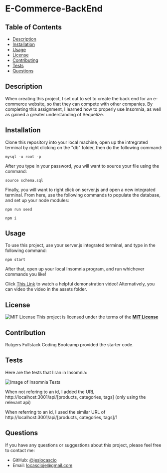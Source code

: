 # E-Commerce-BackEnd

 ## Table of Contents
  - [Description](#description)
  - [Installation](#installation)
  - [Usage](#usage)
  - [License](#license)
  - [Contributing](#contributing)
  - [Tests](#tests)
  - [Questions](#questions)

  ## Description
  When creating this project, I set out to set to create the back end for an e-commerce website, so that they can compete with other companies. By completing this assignment, I learned how to properly use Insomnia, as well as gained a greater understanding of Sequelize.

 ## Installation
  Clone this repository into your local machine,  open up the intregrated terminal by right clicking on the "db" folder, then do the following command:

  ```mysql -u root -p```

  After you type in your password, you will want to source your file using the command:

  ```source schema.sql```


  Finally, you will want to right click on server.js and open a new integrated terminal. From here, use the following commands to populate the database, and set up your node modules:

  ```npm run seed```

  ```npm i```
  
  ## Usage
  To use this project, use your server.js integrated terminal, and type in the following command:
  
  ```npm start```

 After that, open up your local Insomnia program, and run whichever commands you like!

 Click [This Link](https://drive.google.com/file/d/1i_fE1B7AyXVFR5yTOCs2rS2VH818Lwc-/view) to watch a helpful demonstration video! Alternatively, you can video the video in the assets folder.
  
 ## License
 ![MIT License](https://img.shields.io/badge/License-MIT-yellow.svg)
  This project is licensed under the terms of the **[MIT License](https://opensource.org/licenses/MIT)**
  
  ## Contribution
  
Rutgers Fullstack Coding Bootcamp provided the starter code.

  ## Tests
  
Here are the tests that I ran in Insomnia:

![Image of Insomnia Tests](./assets/Insomnia_Tests.png)

When not refering to an id, I added the URL http://localhost:3001/api/[products, categories, tags] (only using the relevant api)

When referring to an id, I used the similar URL of http://localhost:3001/api/[products, categories, tags]/1 

  ## Questions
  If you have any questions or suggestions about this project, please feel free to contact me:
- GitHub: [@jeslocascio](http://github.com/jeslocascio)
- Email: locascioje@gmail.com
